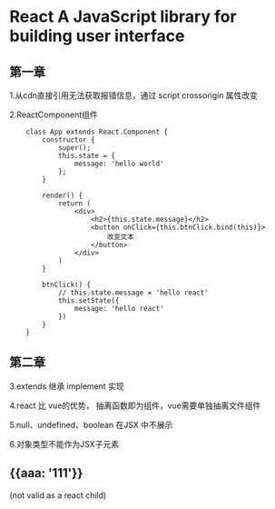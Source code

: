 # React A JavaScript library for building user interface

## 第一章

1.从cdn直接引用无法获取报错信息，通过 script crossorigin 属性改变

2.ReactComponent组件
```
    class App extends React.Component {
        constructor {
            super();
            this.state = {
                message: 'hello world'
            };
        }

        render() {
            return (
                <div>
                    <h2>{this.state.message}</h2>
                    <button onClick={this.btnClick.bind(this)}>
                        改变文本
                    </button>
                </div>
            )
        }

        btnClick() {
            // this.state.message = 'hello react'
            this.setState({
                message: 'hello react'
            })
        }
    }
```

## 第二章

3.extends 继承 implement 实现

4.react 比 vue的优势， 抽离函数即为组件，vue需要单独抽离文件组件

5.null、undefined、boolean 在JSX 中不展示

6.对象类型不能作为JSX子元素 <h2>{{aaa: '111'}}</h2> (not valid as a react child)